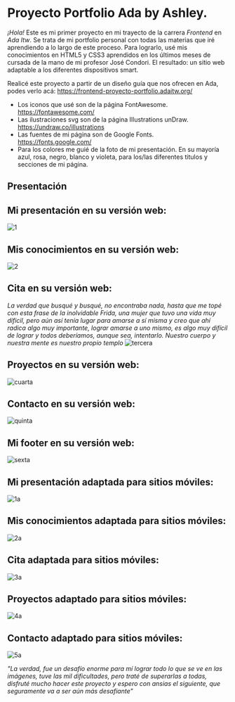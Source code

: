 # Proyecto Portfolio Ada by Ashley.
 _¡Hola!_ Este es mi primer proyecto en mi trayecto de la carrera _Frontend_ en _Ada Itw_. Se trata de mi portfolio personal con todas las materias que iré aprendiendo a lo largo
de este proceso. Para lograrlo, usé mis conocimientos en HTML5 y CSS3 aprendidos en los últimos meses de cursada de la mano de mi profesor José Condori. El resultado: un sitio web adaptable a los diferentes dispositivos smart.

Realicé este proyecto a partir de un diseño guía que nos ofrecen en Ada, podes verlo acá: https://frontend-proyecto-portfolio.adaitw.org/

* Los iconos que usé son de la página FontAwesome. https://fontawesome.com/
* Las ilustraciones svg son de la página Illustrations unDraw. https://undraw.co/illustrations
* Las fuentes de mi página son de Google Fonts. https://fonts.google.com/
*  Para los colores me guié de la foto de mi presentación. En su mayoría azul, rosa, negro, blanco y violeta, para los/las diferentes titulos y secciones de mi página.
## Presentación
 ## Mi presentación en su versión web:
![1](https://user-images.githubusercontent.com/89202684/136866206-2cbd8886-2092-452b-91db-f586f0b6aaca.png)

## Mis conocimientos en su versión web:
![2](https://user-images.githubusercontent.com/89202684/136866208-fb1da2f3-46e0-4c57-9cf2-e392b6886f1f.png)

## Cita en su versión web:
_La verdad que busqué y busqué, no encontraba nada, hasta que me topé con esta frase de la inolvidable Frida, una mujer que tuvo una vida muy díficil, pero aún así tenía lugar para amarse a sí misma y creo que ahí radica algo muy importante, lograr amarse a uno mismo, es algo muy difícil de lograr y todos deberíamos, aunque sea, intentarlo. Nuestro cuerpo y nuestra mente es nuestro propio templo_ 
![tercera](https://user-images.githubusercontent.com/89202684/136867276-de0867ee-a4b5-4f58-b35e-564eee502309.png)

## Proyectos en su versión web:
![cuarta](https://user-images.githubusercontent.com/89202684/136867409-50037bb5-0022-47a1-8984-c14961ef58bb.png)

## Contacto en su versión web:
![quinta](https://user-images.githubusercontent.com/89202684/136867673-831d0ec4-abde-4c74-abdb-0c8e27eb4a1d.png)
## Mi footer en su versión web:
![sexta](https://user-images.githubusercontent.com/89202684/136868094-304d4620-7092-42e2-8876-64d2359382b0.png)


## Mi presentación adaptada para sitios móviles:
![1a](https://user-images.githubusercontent.com/89202684/136866531-dc8603be-8dfb-4223-8210-ea2fff00b117.png)
## Mis conocimientos adaptada para sitios móviles:
![2a](https://user-images.githubusercontent.com/89202684/136866877-fdd2e7ff-5825-4485-bdf0-857e3074fa53.png)
## Cita adaptada para sitios móviles:
![3a](https://user-images.githubusercontent.com/89202684/136867316-2cdd6c58-745f-4aef-b8f3-5064c19ed851.png)
## Proyectos adaptado para sitios móviles:
![4a](https://user-images.githubusercontent.com/89202684/136867572-cbab1840-24a6-4700-bea6-d43050e3a27b.png)
## Contacto adaptado para sitios móviles:
![5a](https://user-images.githubusercontent.com/89202684/136867975-284d3edc-4e78-46e4-9d18-78837e199829.png)

_"La verdad, fue un desafío enorme para mí lograr todo lo que se ve en las imágenes, tuve las mil dificultades, pero traté de superarlas a todas, disfruté mucho hacer este proyecto y espero con ansias el siguiente, que seguramente va a ser aún más desafiante"_
